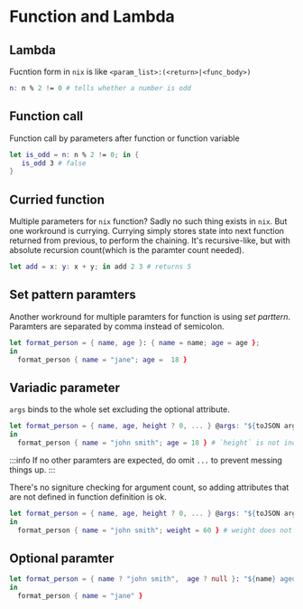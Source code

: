 # Function and Lambda

## Lambda

Fucntion form in `nix` is like `<param_list>:(<return>|<func_body>)`

```nix
n: n % 2 != 0 # tells whether a number is odd
```

## Function call

Function call by parameters after function or function variable

```nix
let is_odd = n: n % 2 != 0; in {
   is_odd 3 # false 
}
```

## Curried function

Multiple parameters for `nix` function? Sadly no such thing exists in `nix`.
But one workround is currying. Currying simply stores state into next function returned from previous, to perform the chaining.
It's recursive-like, but with absolute recursion count(which is the paramter count needed).

```nix
let add = x: y: x + y; in add 2 3 # returns 5
```
## Set pattern paramters

Another workround for multiple paramters for function is using *set parttern*.
Paramters are separated by comma instead of semicolon.

```nix
let format_person = { name, age }: { name = name; age = age }; 
in 
  format_person { name = "jane"; age =  18 }
```

## Variadic parameter

`args` binds to the whole set excluding the optional attribute.

```nix
let format_person = { name, age, height ? 0, ... } @args: "${toJSON args}"; 
in 
  format_person { name = "john smith"; age = 18 } # `height` is not included in json
```

:::info
If no other paramters are expected, do omit `...` to prevent messing things up.
:::

There's no signiture checking for argument count, so adding attributes that are not defined in function definition is ok.

```nix
let format_person = { name, age, height ? 0, ... } @args: "${toJSON args}"; 
in 
  format_person { name = "john smith"; weight = 60 } # weight does not appear in parameter list but it's valid
```

## Optional paramter


```nix
let format_person = { name ? "john smith",  age ? null }: "${name} aged ${age}";
in 
  format_person { name = "jane" }
```

